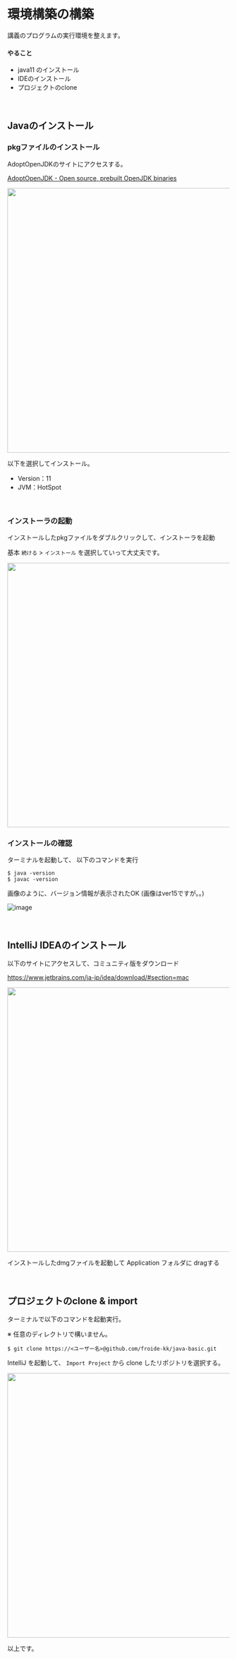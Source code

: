 # 環境構築の構築

講義のプログラムの実行環境を整えます。

#### やること

- java11 のインストール
- IDEのインストール
- プロジェクトのclone

<br>

## Javaのインストール

### pkgファイルのインストール

AdoptOpenJDKのサイトにアクセスする。

[AdoptOpenJDK - Open source, prebuilt OpenJDK binaries](https://adoptopenjdk.net/)

<img src="https://user-images.githubusercontent.com/22954486/109769837-18c03b80-7c3e-11eb-8a6d-02dd86ca822c.png" width="600">


以下を選択してインストール。
- Version：11
- JVM：HotSpot

<br>

### インストーラの起動

インストールしたpkgファイルをダブルクリックして、インストーラを起動

基本 `続ける` > `インストール` を選択していって大丈夫です。

<img src="https://user-images.githubusercontent.com/22954486/109771028-afd9c300-7c3f-11eb-8fe1-1d037d15c3c9.png" width="600">

<br>

### インストールの確認

ターミナルを起動して、 以下のコマンドを実行

```shell
$ java -version
$ javac -version
```

画像のように、バージョン情報が表示されたOK (画像はver15ですが。。)

![image](https://user-images.githubusercontent.com/22954486/109772726-b0735900-7c41-11eb-9c26-3b1ffce74ebe.png)

<br>

## IntelliJ IDEAのインストール

以下のサイトにアクセスして、コミュニティ版をダウンロード

https://www.jetbrains.com/ja-jp/idea/download/#section=mac

<img src="https://user-images.githubusercontent.com/22954486/109774042-43f95980-7c43-11eb-9177-54e4ec92511a.png" width="600">

インストールしたdmgファイルを起動して Application フォルダに dragする

<br>

## プロジェクトのclone & import

ターミナルで以下のコマンドを起動実行。

※ 任意のディレクトリで構いません。

```shell
$ git clone https://<ユーザー名>@github.com/froide-kk/java-basic.git
```

IntelliJ を起動して、 `Import Project` から clone したリポジトリを選択する。


<img src="https://user-images.githubusercontent.com/22954486/109775242-9c7d2680-7c44-11eb-940b-62a209e4415b.png" width="600">


以上です。

